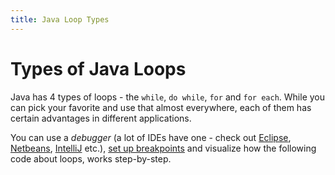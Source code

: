 ```yaml
---
title: Java Loop Types
---
```

# Types of Java Loops

Java has 4 types of loops - the `while`, `do while`, `for` and `for each`. While you can pick your favorite and use that almost everywhere, each of them has certain advantages in different applications.

You can use a _debugger_ (a lot of IDEs have one - check out [Eclipse](http://eclipsetutorial.sourceforge.net/Debugger-Tutorial-Companion-Document.pdf), [Netbeans](https://netbeans.org/kb/docs/java/debug-visual.html), [IntelliJ](https://www.jetbrains.com/idea/help/debugging-your-first-java-application.html) etc.), [set up breakpoints](http://help.eclipse.org/mars/index.jsp?topic=%2Forg.eclipse.jdt.doc.user%2Ftasks%2Ftask-add_line_breakpoints.htm) and visualize how the following code about loops, works step-by-step.